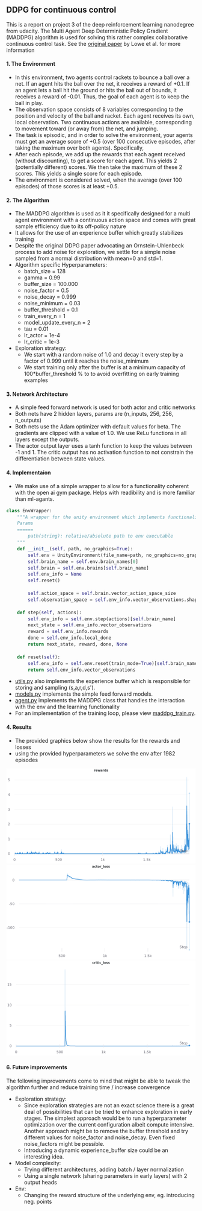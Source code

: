 ## DDPG for continuous control
This is a report on project 3 of the deep reinforcement learning nanodegree from udacity.
The Multi Agent Deep Deterministic Policy Gradient (MADDPG) algorithm is used for solving this rather complex collaborative continuous control task. See the [original paper](https://arxiv.org/pdf/1706.02275.pdf) by Lowe et al. for more information

#### 1. The Environment

- In this environment, two agents control rackets to bounce a ball over a net. If an agent hits the ball over the net, it receives a reward of +0.1. If an agent lets a ball hit the ground or hits the ball out of bounds, it receives a reward of -0.01. Thus, the goal of each agent is to keep the ball in play.
- The observation space consists of 8 variables corresponding to the position and velocity of the ball and racket. Each agent receives its own, local observation. Two continuous actions are available, corresponding to movement toward (or away from) the net, and jumping.
- The task is episodic, and in order to solve the environment, your agents must get an average score of +0.5 (over 100 consecutive episodes, after taking the maximum over both agents). Specifically,
- After each episode, we add up the rewards that each agent received (without discounting), to get a score for each agent. This yields 2 (potentially different) scores. We then take the maximum of these 2 scores. This yields a single score for each episode.
- The environment is considered solved, when the average (over 100 episodes) of those scores is at least +0.5.

#### 2. The Algorithm
- The MADDPG algorithm is used as it it specifically designed for a multi agent environment with a continuous action space and comes with great sample efficiency due to its off-policy nature
- It allows for the use of an experience buffer which greatly stabilizes training
- Despite the original DDPG paper advocating an Ornstein-Uhlenbeck process to add noise for exploration, we settle for a simple noise sampled from a normal distribution with mean=0 and std=1. 
- Algorithm specific Hyperparameters:
    - batch_size = 128
    - gamma = 0.99
    - buffer_size = 100.000
    - noise_factor = 0.5
    - noise_decay = 0.999
    - noise_minimum = 0.03
    - buffer_threshold = 0.1
    - train_every_n = 1
    - model_update_every_n = 2
    - tau = 0.01
    - lr_actor = 1e-4
    - lr_critic = 1e-3
- Exploration strategy:
  - We start with a random noise of 1.0 and decay it every step by a factor of 0.999 until it reaches the noise_minimum
  - We start training only after the buffer is at a minimum capacity of 100*buffer_threshold % to to avoid overfitting on early training examples


#### 3. Network Architecture
- A simple feed forward network is used for both actor and critic networks
- Both nets have 2 hidden layers, params are (n_inputs, 256, 256, n_outputs)
- Both nets use the Adam optimizer with default values for beta. The gradients are clipped with a value of 1.0. We use ReLu functions in all layers except the outputs.
- The actor output layer uses a tanh function to keep the values between -1 and 1. The critic output has no activation function to not constrain the differentiation between state values.

#### 4. Implementaion
- We make use of a simple wrapper to allow for a functionality coherent with the open ai gym package. Helps with readibility and is more familiar than ml-agants.

```python
class EnvWrapper:
    """A wrapper for the unity environment which implements functionalies similar to openai gym
    Params
    ======
        path(string): relative/absolute path to env executable
    """
    def __init__(self, path, no_graphics=True):
        self.env = UnityEnvironment(file_name=path, no_graphics=no_graphics)
        self.brain_name = self.env.brain_names[0]
        self.brain = self.env.brains[self.brain_name]
        self.env_info = None
        self.reset()

        self.action_space = self.brain.vector_action_space_size
        self.observation_space = self.env_info.vector_observations.shape[1]

    def step(self, actions):
        self.env_info = self.env.step(actions)[self.brain_name]
        next_state = self.env_info.vector_observations
        reward = self.env_info.rewards
        done = self.env_info.local_done
        return next_state, reward, done, None

    def reset(self):
        self.env_info = self.env.reset(train_mode=True)[self.brain_name]
        return self.env_info.vector_observations
```
- [utils.py](utils.py) also implements the experience buffer which is responsible for storing and sampling (s,a,r,d,s').
- [models.py](models.py) implements the simple feed forward models.
- [agent.py](agent.py) implements the MADDPG class that handles the interaction with the env and the learning functionality
- For an implementation of the training loop, please view [maddpg_train.py](maddpg_train.py). 

#### 4. Results

- The provided graphics below show the results for the rewards and losses
- using the provided hyperparameters we solve the env after 1982 episodes


![Rewards](./data/rewards.png)
![Actor Loss](./data/actor_loss.png)
![Critic Loss](./data/critic_loss.png)

#### 6. Future improvements
The following improvements come to mind that might be able to tweak the algorithm further and reduce training time / increase convergence
- Exploration strategy:
  - Since exploration strategies are not an exact science there is a great deal of possibilities that can be tried to enhance exploration in early stages. The simplest approach would be to run a hyperparameter optimization over the current configuration albeit compute intensive. Another approach might be to remove the buffer threshold and try different values for noise_factor and noise_decay. Even fixed noise_factors might be possible.
  - Introducing a dynamic experience_buffer size could be an interesting idea.
- Model complexity:
  - Trying different architectures, adding batch / layer normalization
  - Using a single network (sharing parameters in early layers) with 2 output heads
- Env:
  - Changing the reward structure of the underlying env, eg. introducing neg. points 
